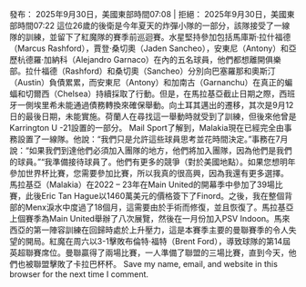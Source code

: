  發布：     2025年9月30日，美國東部時間07:08      |  拒絕：     2025年9月30日，美國東部時間07:22   這位26歲的後衛是今年夏天的炸彈小隊的一部分，該隊接受了一線隊的訓練，並留下了紅魔隊的賽季前巡迴賽。水星堅持參加包括馬庫斯·拉什福德（Marcus Rashford），賈登·桑切奧（Jaden Sancheo），安東尼（Antony）和亞歷杭德羅·加納科（Alejandro Garnaco）在內的五名球員，他們都想離開俱樂部。拉什福德（Rashford）和桑切奧（Sancheo）分別向巴塞羅那和奧斯汀（Austin）負債累累，而安東尼（Antony）和加南古（Garnanchu）在真正的蝙蝠和切爾西（Chelsea）持續採取了行動。但是，在馬拉基亞截止日期之際，西班牙一側埃里希未能通過債務轉換來確保舉動。向土耳其邁出的遷移，其次是9月12日的最後日期，未能實施。荷蘭人在尋找這一舉動時就受到了訓練，但後來他曾是Karrington U -21設置的一部分。  Mail Sport了解到，Malakia現在已經完全由事務設置了一線隊。他說：“我們只是允許這些球員思考並花時間決定。”事務在7月說：“如果我們到達他們必須加入團隊的地方，他們將加入團隊，因為他們是我們的球員。”“我準備接待球員了。他們有更多的競爭（對於美國地點）。如果您想明年參加世界杯比賽，您需要參加比賽，所以我真的很高興，因為我還有更多選擇。 馬拉基亞（Malakia）在2022  –  23年在Main United的開幕季中參加了39場比賽，此後Eric Tan Hague以1460萬美元的價格簽下了Finord。之後，我在整個背部的Menx淚水中度過了18個月，這需要由於手術而修復，並且恢復了。馬拉基亞上個賽季為Main United舉辦了八次展覽，然後在一月份加入PSV Indoon。馬來西亞的第一陣容訓練在回歸時處於上升壓力，這是本賽季主要的曼聯賽季的令人失望的開局。紅魔在周六以3-1擊敗布倫特·福特（Brent Ford），導致球隊的第14屆英超聯賽席位。曼聯贏得了兩場比賽，一人準備了聯盟的三場比賽，直到今天，他們也被聯盟擊敗了卡拉巴杯杯。 Save my name, email, and website in this browser for the next time I comment.